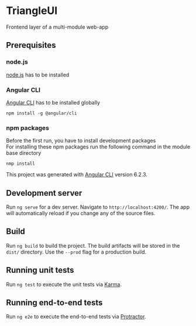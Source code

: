 # TriangleUI

Frontend layer of a multi-module web-app

## Prerequisites
### node.js
[node.js](https://nodejs.org) has to be installed

### Angular CLI
[Angular CLI](https://github.com/angular/angular-cli) has to be installed globally
```
npm install -g @angular/cli
```

### npm packages
Before the first run, you have to install development packages  
For installing these npm packages run the following command in the module base directory
```
nmp install
```

This project was generated with [Angular CLI](https://github.com/angular/angular-cli) version 6.2.3.

## Development server

Run `ng serve` for a dev server. Navigate to `http://localhost:4200/`. The app will automatically reload if you change any of the source files.

## Build

Run `ng build` to build the project. The build artifacts will be stored in the `dist/` directory. Use the `--prod` flag for a production build.

## Running unit tests

Run `ng test` to execute the unit tests via [Karma](https://karma-runner.github.io).

## Running end-to-end tests

Run `ng e2e` to execute the end-to-end tests via [Protractor](http://www.protractortest.org/).

